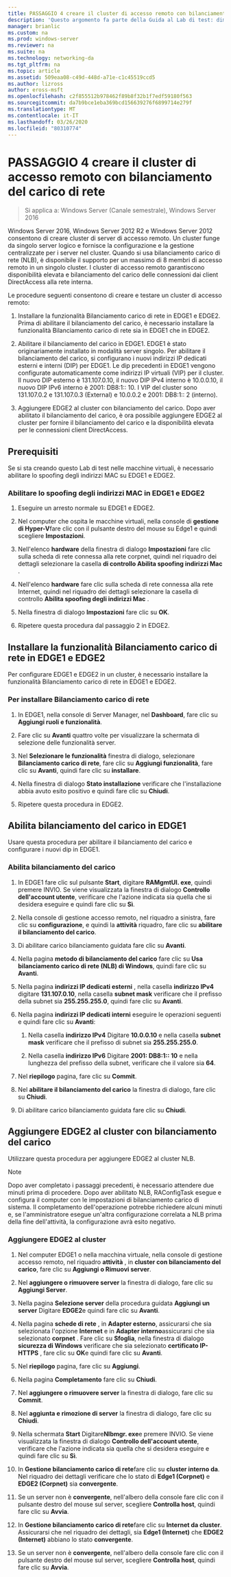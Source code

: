 ```yaml
---
title: PASSAGGIO 4 creare il cluster di accesso remoto con bilanciamento del carico di rete
description: 'Questo argomento fa parte della Guida al Lab di test: dimostrazione di DirectAccess in un cluster con bilanciamento carico di servizio di Windows per Windows Server 2016'
manager: brianlic
ms.custom: na
ms.prod: windows-server
ms.reviewer: na
ms.suite: na
ms.technology: networking-da
ms.tgt_pltfrm: na
ms.topic: article
ms.assetid: 509eaa08-c49d-448d-a71e-c1c45519ccd5
ms.author: lizross
author: eross-msft
ms.openlocfilehash: c2f855512b978462f89b8f32b1f7edf59180f563
ms.sourcegitcommit: da7b9bce1eba369bcd156639276f6899714e279f
ms.translationtype: MT
ms.contentlocale: it-IT
ms.lasthandoff: 03/26/2020
ms.locfileid: "80310774"
---
```

# <a name="step-4-create-the-network-load-balanced-remote-access-cluster"></a>PASSAGGIO 4 creare il cluster di accesso remoto con bilanciamento del carico di rete

>Si applica a: Windows Server (Canale semestrale), Windows Server 2016

 Windows Server 2016, Windows Server 2012 R2 e Windows Server 2012 consentono di creare cluster di server di accesso remoto. Un cluster funge da singolo server logico e fornisce la configurazione e la gestione centralizzate per i server nel cluster. Quando si usa bilanciamento carico di rete (NLB), è disponibile il supporto per un massimo di 8 membri di accesso remoto in un singolo cluster. I cluster di accesso remoto garantiscono disponibilità elevata e bilanciamento del carico delle connessioni dai client DirectAccess alla rete interna.  
  
Le procedure seguenti consentono di creare e testare un cluster di accesso remoto:  
  
1. Installare la funzionalità Bilanciamento carico di rete in EDGE1 e EDGE2. Prima di abilitare il bilanciamento del carico, è necessario installare la funzionalità Bilanciamento carico di rete sia in EDGE1 che in EDGE2.
  
2. Abilitare il bilanciamento del carico in EDGE1. EDGE1 è stato originariamente installato in modalità server singolo. Per abilitare il bilanciamento del carico, si configurano i nuovi indirizzi IP dedicati esterni e interni (DIP) per EDGE1. Le dip precedenti in EDGE1 vengono configurate automaticamente come indirizzi IP virtuali (VIP) per il cluster. Il nuovo DIP esterno è 131.107.0.10, il nuovo DIP IPv4 interno è 10.0.0.10, il nuovo DIP IPv6 interno è 2001: DB8:1:: 10. I VIP del cluster sono 131.107.0.2 e 131.107.0.3 (External) e 10.0.0.2 e 2001: DB8:1:: 2 (interno).
  
3. Aggiungere EDGE2 al cluster con bilanciamento del carico. Dopo aver abilitato il bilanciamento del carico, è ora possibile aggiungere EDGE2 al cluster per fornire il bilanciamento del carico e la disponibilità elevata per le connessioni client DirectAccess.

## <a name="prerequisites"></a>Prerequisiti

Se si sta creando questo Lab di test nelle macchine virtuali, è necessario abilitare lo spoofing degli indirizzi MAC su EDGE1 e EDGE2.  
  
### <a name="enable-mac-address-spoofing-on-edge1-and-edge2"></a>Abilitare lo spoofing degli indirizzi MAC in EDGE1 e EDGE2  
  
1.  Eseguire un arresto normale su EDGE1 e EDGE2.  
  
2.  Nel computer che ospita le macchine virtuali, nella console di **gestione di Hyper-V**fare clic con il pulsante destro del mouse su Edge1 e quindi scegliere **Impostazioni**.  
  
3.  Nell'elenco **hardware** della finestra di dialogo **Impostazioni** fare clic sulla scheda di rete connessa alla rete corpnet, quindi nel riquadro dei dettagli selezionare la casella **di controllo Abilita spoofing indirizzi Mac** .  
  
4.  Nell'elenco **hardware** fare clic sulla scheda di rete connessa alla rete Internet, quindi nel riquadro dei dettagli selezionare la casella di controllo **Abilita spoofing degli indirizzi Mac** .  
  
5.  Nella finestra di dialogo **Impostazioni** fare clic su **OK**.  
  
6.  Ripetere questa procedura dal passaggio 2 in EDGE2.  
  
## <a name="install-the-network-load-balancing-feature-on-edge1-and-edge2"></a>Installare la funzionalità Bilanciamento carico di rete in EDGE1 e EDGE2  
Per configurare EDGE1 e EDGE2 in un cluster, è necessario installare la funzionalità Bilanciamento carico di rete in EDGE1 e EDGE2.  
  
### <a name="to-install-network-load-balancing"></a>Per installare Bilanciamento carico di rete  
  
1.  In EDGE1, nella console di Server Manager, nel **Dashboard**, fare clic su **Aggiungi ruoli e funzionalità**.  
  
2.  Fare clic su **Avanti** quattro volte per visualizzare la schermata di selezione delle funzionalità server.  
  
3.  Nel **Selezionare le funzionalità** finestra di dialogo, selezionare **Bilanciamento carico di rete**, fare clic su **Aggiungi funzionalità**, fare clic su **Avanti**, quindi fare clic su **installare**.  
  
4.  Nella finestra di dialogo **Stato installazione** verificare che l'installazione abbia avuto esito positivo e quindi fare clic su **Chiudi**.  
  
5.  Ripetere questa procedura in EDGE2.  
  
## <a name="enable-load-balancing-on-edge1"></a>Abilita bilanciamento del carico in EDGE1  
Usare questa procedura per abilitare il bilanciamento del carico e configurare i nuovi dip in EDGE1.  
  
### <a name="enable-load-balancing"></a>Abilita bilanciamento del carico  
  
1.  In EDGE1 fare clic sul pulsante **Start**, digitare **RAMgmtUI. exe**, quindi premere INVIO. Se viene visualizzata la finestra di dialogo **Controllo dell'account utente**, verificare che l'azione indicata sia quella che si desidera eseguire e quindi fare clic su **Sì**.  
  
2.  Nella console di gestione accesso remoto, nel riquadro a sinistra, fare clic su **configurazione**, e quindi la **attività** riquadro, fare clic su **abilitare il bilanciamento del carico**.  
  
3.  Di abilitare carico bilanciamento guidata fare clic su **Avanti**.  
  
4.  Nella pagina **metodo di bilanciamento del carico** fare clic su **Usa bilanciamento carico di rete (NLB) di Windows**, quindi fare clic su **Avanti**.  
  
5.  Nella pagina **indirizzi IP dedicati esterni** , nella casella **indirizzo IPv4** digitare **131.107.0.10**, nella casella **subnet mask** verificare che il prefisso della subnet sia **255.255.255.0**, quindi fare clic su **Avanti**.  
  
6.  Nella pagina **indirizzi IP dedicati interni** eseguire le operazioni seguenti e quindi fare clic su **Avanti**:  
  
    1.  Nella casella **indirizzo IPv4** Digitare **10.0.0.10** e nella casella **subnet mask** verificare che il prefisso di subnet sia **255.255.255.0**.  
  
    2.  Nella casella **indirizzo IPv6** Digitare **2001: DB8:1:: 10** e nella lunghezza del prefisso della subnet, verificare che il valore sia **64**.  
  
7.  Nel **riepilogo** pagina, fare clic su **Commit**.  
  
8.  Nel **abilitare il bilanciamento del carico** la finestra di dialogo, fare clic su **Chiudi**.  
  
9. Di abilitare carico bilanciamento guidata fare clic su **Chiudi**.  
  
## <a name="add-edge2-to-the-load-balanced-cluster"></a>Aggiungere EDGE2 al cluster con bilanciamento del carico  
Utilizzare questa procedura per aggiungere EDGE2 al cluster NLB.  
  
> [!NOTE]  
> Dopo aver completato i passaggi precedenti, è necessario attendere due minuti prima di procedere. Dopo aver abilitato NLB, RAConfigTask esegue e configura il computer con le impostazioni di bilanciamento carico di sistema. Il completamento dell'operazione potrebbe richiedere alcuni minuti e, se l'amministratore esegue un'altra configurazione correlata a NLB prima della fine dell'attività, la configurazione avrà esito negativo.  
  
### <a name="add-edge2-to-the-cluster"></a>Aggiungere EDGE2 al cluster  
  
1.  Nel computer EDGE1 o nella macchina virtuale, nella console di gestione accesso remoto, nel riquadro **attività** , in **cluster con bilanciamento del carico**, fare clic su **Aggiungi o Rimuovi server**.  
  
2.  Nel **aggiungere o rimuovere server** la finestra di dialogo, fare clic su **Aggiungi Server**.  
  
3.  Nella pagina **Selezione server** della procedura guidata **Aggiungi un server** Digitare **EDGE2**e quindi fare clic su **Avanti**.  
  
4.  Nella pagina **schede di rete** , in **Adapter esterno**, assicurarsi che sia selezionata l'opzione **Internet** e in **Adapter interno**assicurarsi che sia selezionato **corpnet** . Fare clic su **Sfoglia**, nella finestra di dialogo **sicurezza di Windows** verificare che sia selezionato **certificato IP-HTTPS** , fare clic su **OK**e quindi fare clic su **Avanti**.  
  
5.  Nel **riepilogo** pagina, fare clic su **Aggiungi**.  
  
6.  Nella pagina **Completamento** fare clic su **Chiudi**.  
  
7.  Nel **aggiungere o rimuovere server** la finestra di dialogo, fare clic su **Commit**.  
  
8.  Nel **aggiunta e rimozione di server** la finestra di dialogo, fare clic su **Chiudi**.  
  
9. Nella schermata **Start** Digitare**Nlbmgr. exe**e premere INVIO. Se viene visualizzata la finestra di dialogo **Controllo dell'account utente**, verificare che l'azione indicata sia quella che si desidera eseguire e quindi fare clic su **Sì**.  
  
10. In **Gestione bilanciamento carico di rete**fare clic su **cluster interno da**. Nel riquadro dei dettagli verificare che lo stato di **Edge1 (Corpnet)** e **EDGE2 (Corpnet)** sia **convergente**.  
  
11. Se un server non è **convergente**, nell'albero della console fare clic con il pulsante destro del mouse sul server, scegliere **Controlla host**, quindi fare clic su **Avvia**.  
  
12. In **Gestione bilanciamento carico di rete**fare clic su **Internet da cluster**. Assicurarsi che nel riquadro dei dettagli, sia **Edge1 (Internet)** che **EDGE2 (Internet)** abbiano lo stato **convergente**.  
  
13. Se un server non è **convergente**, nell'albero della console fare clic con il pulsante destro del mouse sul server, scegliere **Controlla host**, quindi fare clic su **Avvia**.
